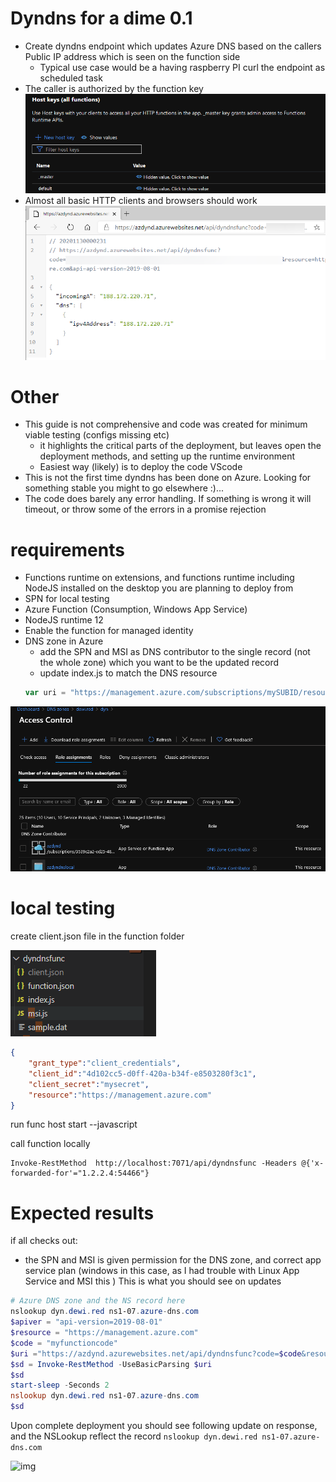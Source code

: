 # Dyndns for a dime 0.1
- Create dyndns endpoint which updates Azure DNS based on the callers Public IP address which is seen on the function side
    - Typical use case would be a having raspberry PI curl the endpoint as scheduled task 
- The caller is authorized by the function key 
![img](mdpics/keys.png)
- Almost all basic HTTP clients and browsers should work
![img](mdpics/update.png)

# Other
- This guide is not comprehensive and code was created for minimum viable testing (configs missing etc) 
    - it highlights the critical parts of the deployment, but  leaves open the deployment methods, and setting up the runtime environment
    - Easiest way (likely) is to deploy the code VScode
- This is not the first time dyndns has been done on Azure. Looking for something stable you might to go elsewhere :)... 
- The code does barely any error handling. If something is wrong it will timeout, or throw some of the errors in a promise rejection

# requirements
- Functions runtime on extensions, and functions runtime including NodeJS installed on the desktop you are planning to deploy from 
- SPN for local testing
- Azure Function (Consumption, Windows App Service)
- NodeJS runtime 12
-   Enable the function for managed identity
- DNS zone in Azure
    - add the SPN and MSI as DNS contributor to the single record (not the whole zone) which you want to be the updated record
    - update index.js to match the DNS resource 
    ```javascript
    var uri = "https://management.azure.com/subscriptions/mySUBID/resourceGroups/myRG/providers/Microsoft.Network/dnszones/dewi.red/A/dyn?api-version=2018-05-01"
    ```

![img](mdpics/azdns.png)

# local testing 
create client.json file in the function folder

![img](mdpics/client.png)
```json
{
    "grant_type":"client_credentials",
    "client_id":"4d102cc5-d0ff-420a-b34f-e8503280f3c1",
    "client_secret":"mysecret",
    "resource":"https://management.azure.com"
}
```
run func host start --javascript

call function locally 
```
Invoke-RestMethod  http://localhost:7071/api/dyndnsfunc -Headers @{'x-forwarded-for'="1.2.2.4:54466"}
```

# Expected results
if all checks out: 
- the SPN and MSI is given permission for the DNS zone, and correct app service plan (windows in this case, as I had trouble with Linux App Service and MSI this )
This is what you should see on updates
```powershell
# Azure DNS zone and the NS record here
nslookup dyn.dewi.red ns1-07.azure-dns.com
$apiver = "api-version=2019-08-01"
$resource = "https://management.azure.com"
$code = "myfunctioncode"
$uri ="https://azdynd.azurewebsites.net/api/dyndnsfunc?code=$code&resource=$resource&api=$apiver";
$sd = Invoke-RestMethod -UseBasicParsing $uri
$sd
start-sleep -Seconds 2
nslookup dyn.dewi.red ns1-07.azure-dns.com
$sd
```
Upon complete deployment you should see following update on response, and the NSLookup reflect the record 
```nslookup dyn.dewi.red ns1-07.azure-dns.com```

![img](mdpics/dns.png)